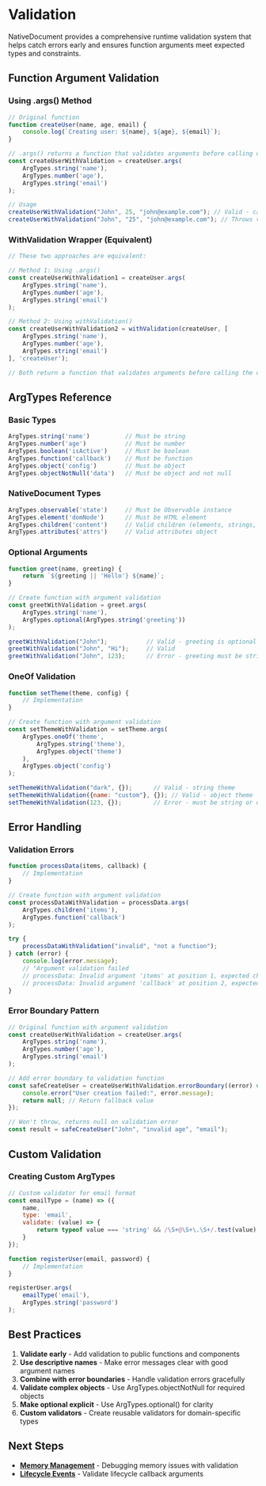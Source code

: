 # Validation

NativeDocument provides a comprehensive runtime validation system that helps catch errors early and ensures function arguments meet expected types and constraints.

## Function Argument Validation

### Using .args() Method

```javascript
// Original function
function createUser(name, age, email) {
    console.log(`Creating user: ${name}, ${age}, ${email}`);
}

// .args() returns a function that validates arguments before calling original
const createUserWithValidation = createUser.args(
    ArgTypes.string('name'),
    ArgTypes.number('age'), 
    ArgTypes.string('email')
);

// Usage
createUserWithValidation("John", 25, "john@example.com"); // Valid - calls original function
createUserWithValidation("John", "25", "john@example.com"); // Throws validation error
```

### WithValidation Wrapper (Equivalent)

```javascript
// These two approaches are equivalent:

// Method 1: Using .args()
const createUserWithValidation1 = createUser.args(
    ArgTypes.string('name'),
    ArgTypes.number('age'),
    ArgTypes.string('email')
);

// Method 2: Using withValidation()
const createUserWithValidation2 = withValidation(createUser, [
    ArgTypes.string('name'),
    ArgTypes.number('age'),
    ArgTypes.string('email')
], 'createUser');

// Both return a function that validates arguments before calling the original
```

## ArgTypes Reference

### Basic Types

```javascript
ArgTypes.string('name')          // Must be string
ArgTypes.number('age')           // Must be number  
ArgTypes.boolean('isActive')     // Must be boolean
ArgTypes.function('callback')    // Must be function
ArgTypes.object('config')        // Must be object
ArgTypes.objectNotNull('data')   // Must be object and not null
```

### NativeDocument Types

```javascript
ArgTypes.observable('state')     // Must be Observable instance
ArgTypes.element('domNode')      // Must be HTML element
ArgTypes.children('content')     // Valid children (elements, strings, numbers, observables)
ArgTypes.attributes('attrs')     // Valid attributes object
```

### Optional Arguments

```javascript
function greet(name, greeting) {
    return `${greeting || 'Hello'} ${name}`;
}

// Create function with argument validation
const greetWithValidation = greet.args(
    ArgTypes.string('name'),
    ArgTypes.optional(ArgTypes.string('greeting'))
);

greetWithValidation("John");           // Valid - greeting is optional
greetWithValidation("John", "Hi");     // Valid
greetWithValidation("John", 123);      // Error - greeting must be string if provided
```

### OneOf Validation

```javascript
function setTheme(theme, config) {
    // Implementation
}

// Create function with argument validation
const setThemeWithValidation = setTheme.args(
    ArgTypes.oneOf('theme', 
        ArgTypes.string('theme'),
        ArgTypes.object('theme')
    ),
    ArgTypes.object('config')
);

setThemeWithValidation("dark", {});      // Valid - string theme
setThemeWithValidation({name: "custom"}, {}); // Valid - object theme  
setThemeWithValidation(123, {});         // Error - must be string or object
```

## Error Handling

### Validation Errors

```javascript
function processData(items, callback) {
    // Implementation  
}

// Create function with argument validation
const processDataWithValidation = processData.args(
    ArgTypes.children('items'),
    ArgTypes.function('callback')
);

try {
    processDataWithValidation("invalid", "not a function");
} catch (error) {
    console.log(error.message);
    // "Argument validation failed
    // processData: Invalid argument 'items' at position 1, expected children, got String
    // processData: Invalid argument 'callback' at position 2, expected function, got String"
}
```

### Error Boundary Pattern

```javascript
// Original function with argument validation
const createUserWithValidation = createUser.args(
    ArgTypes.string('name'),
    ArgTypes.number('age'),
    ArgTypes.string('email')
);

// Add error boundary to validation function
const safeCreateUser = createUserWithValidation.errorBoundary((error) => {
    console.error("User creation failed:", error.message);
    return null; // Return fallback value
});

// Won't throw, returns null on validation error
const result = safeCreateUser("John", "invalid age", "email");
```

## Custom Validation

### Creating Custom ArgTypes

```javascript
// Custom validator for email format
const emailType = (name) => ({
    name,
    type: 'email',
    validate: (value) => {
        return typeof value === 'string' && /\S+@\S+\.\S+/.test(value);
    }
});

function registerUser(email, password) {
    // Implementation
}

registerUser.args(
    emailType('email'),
    ArgTypes.string('password')
);
```

## Best Practices

1. **Validate early** - Add validation to public functions and components
2. **Use descriptive names** - Make error messages clear with good argument names
3. **Combine with error boundaries** - Handle validation errors gracefully
4. **Validate complex objects** - Use ArgTypes.objectNotNull for required objects
5. **Make optional explicit** - Use ArgTypes.optional() for clarity
6. **Custom validators** - Create reusable validators for domain-specific types

## Next Steps

- **[Memory Management](memory-management.md)** - Debugging memory issues with validation
- **[Lifecycle Events](lifecycle-events.md)** - Validate lifecycle callback arguments